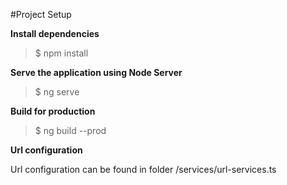 #Project Setup

**Install dependencies**

> $ npm install

**Serve the application using Node Server**

> $ ng serve

**Build for production**

> $ ng build --prod

**Url configuration**

Url configuration can be found in folder /services/url-services.ts